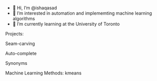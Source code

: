 - 👋 Hi, I’m @ishaqasad
- 👀 I’m interested in automation and implememting machine learning algorithms
- 🌱 I’m currently learning at the University of Toronto

Projects:

  Seam-carving

  Auto-complete
  
  Synonyms
  
  Machine Learning Methods:
  kmeans 
